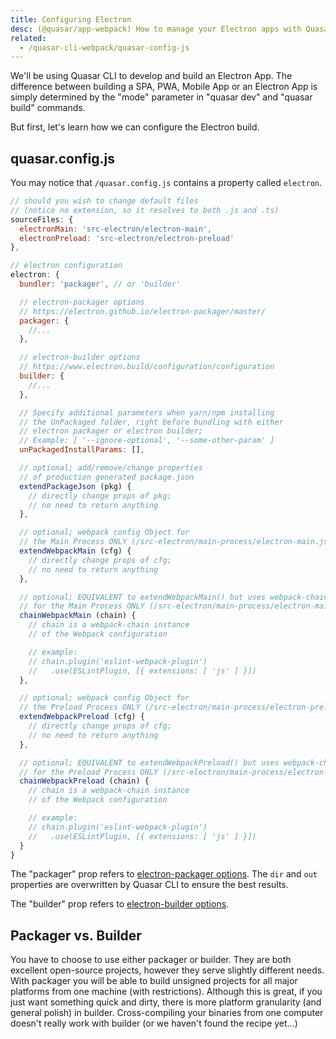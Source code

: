 ```yaml
---
title: Configuring Electron
desc: (@quasar/app-webpack) How to manage your Electron apps with Quasar CLI.
related:
  - /quasar-cli-webpack/quasar-config-js
---
```

We'll be using Quasar CLI to develop and build an Electron App. The difference between building a SPA, PWA, Mobile App or an Electron App is simply determined by the "mode" parameter in "quasar dev" and "quasar build" commands.

But first, let's learn how we can configure the Electron build.

## quasar.config.js
You may notice that `/quasar.config.js` contains a property called `electron`.

```js
// should you wish to change default files
// (notice no extension, so it resolves to both .js and .ts)
sourceFiles: {
  electronMain: 'src-electron/electron-main',
  electronPreload: 'src-electron/electron-preload'
},

// electron configuration
electron: {
  bundler: 'packager', // or 'builder'

  // electron-packager options
  // https://electron.github.io/electron-packager/master/
  packager: {
    //...
  },

  // electron-builder options
  // https://www.electron.build/configuration/configuration
  builder: {
    //...
  },

  // Specify additional parameters when yarn/npm installing
  // the UnPackaged folder, right before bundling with either
  // electron packager or electron builder;
  // Example: [ '--ignore-optional', '--some-other-param' ]
  unPackagedInstallParams: [],

  // optional; add/remove/change properties
  // of production generated package.json
  extendPackageJson (pkg) {
    // directly change props of pkg;
    // no need to return anything
  },

  // optional; webpack config Object for
  // the Main Process ONLY (/src-electron/main-process/electron-main.js)
  extendWebpackMain (cfg) {
    // directly change props of cfg;
    // no need to return anything
  },

  // optional; EQUIVALENT to extendWebpackMain() but uses webpack-chain;
  // for the Main Process ONLY (/src-electron/main-process/electron-main.js)
  chainWebpackMain (chain) {
    // chain is a webpack-chain instance
    // of the Webpack configuration

    // example:
    // chain.plugin('eslint-webpack-plugin')
    //   .use(ESLintPlugin, [{ extensions: [ 'js' ] }])
  },

  // optional; webpack config Object for
  // the Preload Process ONLY (/src-electron/main-process/electron-preload.js)
  extendWebpackPreload (cfg) {
    // directly change props of cfg;
    // no need to return anything
  },

  // optional; EQUIVALENT to extendWebpackPreload() but uses webpack-chain;
  // for the Preload Process ONLY (/src-electron/main-process/electron-preload.js)
  chainWebpackPreload (chain) {
    // chain is a webpack-chain instance
    // of the Webpack configuration

    // example:
    // chain.plugin('eslint-webpack-plugin')
    //   .use(ESLintPlugin, [{ extensions: [ 'js' ] }])
  }
}
```

The "packager" prop refers to [electron-packager options](https://github.com/electron-userland/electron-packager/blob/master/docs/api.md#options). The `dir` and `out` properties are overwritten by Quasar CLI to ensure the best results.

The "builder" prop refers to [electron-builder options](https://www.electron.build/configuration/configuration).

## Packager vs. Builder
You have to choose to use either packager or builder. They are both excellent open-source projects, however they serve slightly different needs. With packager you will be able to build unsigned projects for all major platforms from one machine (with restrictions). Although this is great, if you just want something quick and dirty, there is more platform granularity (and general polish) in builder. Cross-compiling your binaries from one computer doesn't really work with builder (or we haven't found the recipe yet...)
